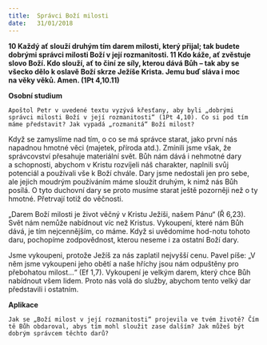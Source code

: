 ```yaml
---
title:  Správci Boží milosti
date:   31/01/2018
---
```


**10 Každý ať slouží druhým tím darem milosti, který přijal; tak budete dobrými správci milosti Boží v její rozmanitosti. 11 Kdo káže, ať zvěstuje slovo Boží. Kdo slouží, ať to činí ze síly, kterou dává Bůh – tak aby se všecko dělo k oslavě Boží skrze Ježíše Krista. Jemu buď sláva i moc na věky věků. Amen. (1Pt 4,10.11)** 

**Osobní studium** 

`Apoštol Petr v uvedené textu vyzývá křesťany, aby byli „dobrými správci milosti Boží v její rozmanitosti“ (1Pt 4,10). Co si pod tím máme představit? Jak vypadá „rozmanitá“ Boží milost?` 

Když se zamyslíme nad tím, o co se má správce starat, jako první nás napadnou hmotné věci (majetek, příroda atd.). Zmínili jsme však, že správcovství přesahuje materiální svět. Bůh nám dává i nehmotné dary a schopnosti, abychom v Kristu rozvíjeli náš charakter, naplnili svůj potenciál a používali vše k Boží chvále. Dary jsme nedostali jen pro sebe, ale jejich moudrým používáním máme sloužit druhým, k nimž nás Bůh posílá. O tyto duchovní dary se proto musíme starat ještě pozorněji než o ty hmotné. Přetrvají totiž do věčnosti. 

„Darem Boží milosti je život věčný v Kristu Ježíši, našem Pánu“ (Ř 6,23). Svět nám nemůže nabídnout víc než Kristus. Vykoupení, které nám Bůh dává, je tím nejcennějším, co máme. Když si uvědomíme hod-notu tohoto daru, pochopíme zodpovědnost, kterou neseme i za ostatní Boží dary. 

Jsme vykoupeni, protože Ježíš za nás zaplatil nejvyšší cenu. Pavel píše: „V něm jsme vykoupeni jeho obětí a naše hříchy jsou nám odpuštěny pro přebohatou milost…“ (Ef 1,7). Vykoupení je velkým darem, který chce Bůh nabídnout všem lidem. Proto nás volá do služby, abychom tento velký dar představili i ostatním. 

**Aplikace** 

`Jak se „Boží milost v její rozmanitosti“ projevila ve tvém životě? Čím tě Bůh obdaroval, abys tím mohl sloužit zase dalším? Jak můžeš být dobrým správcem těchto darů?`